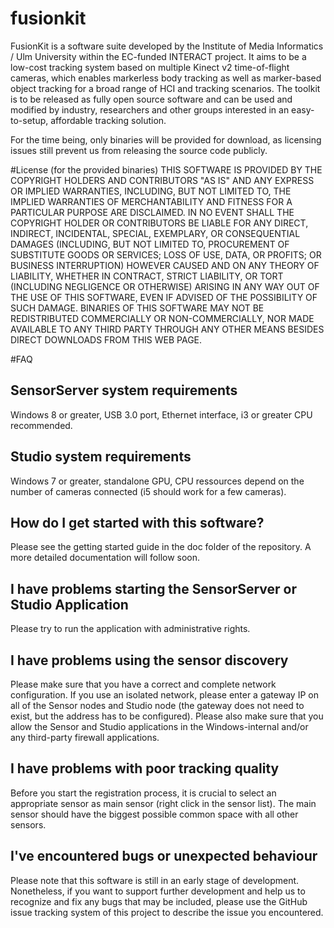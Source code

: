 # fusionkit
FusionKit is a software suite developed by the Institute of Media Informatics / Ulm University within the EC-funded INTERACT project. It aims to be a low-cost tracking system based on multiple Kinect v2 time-of-flight cameras, which enables markerless body tracking as well as marker-based object tracking for a broad range of HCI and tracking scenarios. The toolkit is to be released as fully open source software and can be used and modified by industry, researchers and other groups interested in an easy-to-setup, affordable tracking solution.

For the time being, only binaries will be provided for download, as licensing issues still prevent us from releasing the source code publicly.

#License (for the provided binaries)
THIS SOFTWARE IS PROVIDED BY THE COPYRIGHT HOLDERS AND CONTRIBUTORS "AS IS" AND ANY EXPRESS OR IMPLIED WARRANTIES, INCLUDING, BUT NOT LIMITED TO, THE IMPLIED WARRANTIES OF MERCHANTABILITY AND FITNESS FOR A PARTICULAR PURPOSE ARE DISCLAIMED. IN NO EVENT SHALL THE COPYRIGHT HOLDER OR CONTRIBUTORS BE LIABLE FOR ANY DIRECT, INDIRECT, INCIDENTAL, SPECIAL, EXEMPLARY, OR CONSEQUENTIAL DAMAGES (INCLUDING, BUT NOT LIMITED TO, PROCUREMENT OF SUBSTITUTE GOODS OR SERVICES; LOSS OF USE, DATA, OR PROFITS; OR BUSINESS INTERRUPTION) HOWEVER CAUSED AND ON ANY THEORY OF LIABILITY, WHETHER IN CONTRACT, STRICT LIABILITY, OR TORT (INCLUDING NEGLIGENCE OR OTHERWISE) ARISING IN ANY WAY OUT OF THE USE OF THIS SOFTWARE, EVEN IF ADVISED OF THE POSSIBILITY OF SUCH DAMAGE. BINARIES OF THIS SOFTWARE MAY NOT BE REDISTRIBUTED COMMERCIALLY OR NON-COMMERCIALLY, NOR MADE AVAILABLE TO ANY THIRD PARTY THROUGH ANY OTHER MEANS BESIDES DIRECT DOWNLOADS FROM THIS WEB PAGE.

#FAQ

## SensorServer system requirements
Windows 8 or greater, USB 3.0 port, Ethernet interface, i3 or greater CPU recommended.

## Studio system requirements
Windows 7 or greater, standalone GPU, CPU ressources depend on the number of cameras connected (i5 should work for a few cameras).

## How do I get started with this software?
Please see the getting started guide in the doc folder of the repository. A more detailed documentation will follow soon.

## I have problems starting the SensorServer or Studio Application
Please try to run the application with administrative rights.

## I have problems using the sensor discovery
Please make sure that you have a correct and complete network configuration. If you use an isolated network, please enter a gateway IP on all of the Sensor nodes and Studio node (the gateway does not need to exist, but the address has to be configured). Please also make sure that you allow the Sensor and Studio applications in the Windows-internal and/or any third-party firewall applications.

## I have problems with poor tracking quality
Before you start the registration process, it is crucial to select an appropriate sensor as main sensor (right click in the sensor list). The main sensor should have the biggest possible common space with all other sensors.

## I've encountered bugs or unexpected behaviour
Please note that this software is still in an early stage of development. Nonetheless, if you want to support further development and help us to recognize and fix any bugs that may be included, please use the GitHub issue tracking system of this project to describe the issue you encountered. 
